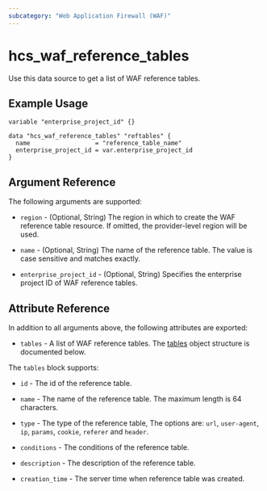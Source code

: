 ```yaml
---
subcategory: "Web Application Firewall (WAF)"
---
```


# hcs_waf_reference_tables

Use this data source to get a list of WAF reference tables.

## Example Usage

```hcl
variable "enterprise_project_id" {}

data "hcs_waf_reference_tables" "reftables" {
  name                  = "reference_table_name"
  enterprise_project_id = var.enterprise_project_id
}
```

## Argument Reference

The following arguments are supported:

* `region` - (Optional, String) The region in which to create the WAF reference table resource.
  If omitted, the provider-level region will be used.

* `name` - (Optional, String) The name of the reference table. The value is case sensitive and matches exactly.

* `enterprise_project_id` - (Optional, String) Specifies the enterprise project ID of WAF reference tables.

## Attribute Reference

In addition to all arguments above, the following attributes are exported:

* `tables` - A list of WAF reference tables. The [tables](#waf_tables) object structure is documented below.

<a name="waf_tables"></a>
The `tables` block supports:

* `id` - The id of the reference table.

* `name` - The name of the reference table. The maximum length is 64 characters.

* `type` - The type of the reference table, The options are: `url`, `user-agent`, `ip`, `params`, `cookie`, `referer`
  and `header`.

* `conditions` - The conditions of the reference table.

* `description` - The description of the reference table.

* `creation_time` - The server time when reference table was created.
